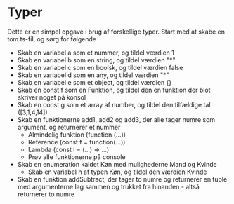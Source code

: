 # Typer

Dette er en simpel opgave i brug af forskellige typer. Start med at skabe en tom ts-fil, og sørg for følgende

- Skab en variabel a som et nummer, og tildel værdien 1
- Skab en variabel b som en string, og tildel værdien "*"
- Skab en variabel c som en boolsk, og tildel værdien false
- Skab en variabel d som en any, og tildel værdien "*"
- Skab en variabel e som et object, og tildel værdien {}
- Skab en const f som en Funktion, og tildel den en funktion der blot skriver noget på konsol
- Skab en const g som et array af number, og tildel den tilfældige tal ([3,1,4,14])
- Skab en funktionerne add1, add2 og add3, der alle tager numre som argument, og returnerer et nummer
  - Almindelig funktion (function (...))
  - Reference (const f = function(...))
  - Lambda (const l = (...) => ...)
  - Prøv alle funktionerne på console
- Skab en enumeration kaldet Køn med mulighederne Mand og Kvinde
  - Skab en variabel h af typen Køn, og tildel den værdien Kvinde
- Skab en funktion addSubtract, der tager to numre og returnerer en tuple med argumenterne lag sammen og trukket fra hinanden - altså returnerer to numre